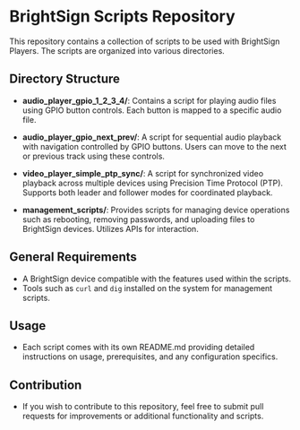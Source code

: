 # BrightSign Scripts Repository

This repository contains a collection of scripts to be used with BrightSign Players. The scripts are organized into various directories.

## Directory Structure

- **audio_player_gpio_1_2_3_4/**: Contains a script for playing audio files using GPIO button controls. Each button is mapped to a specific audio file.

- **audio_player_gpio_next_prev/**: A script for sequential audio playback with navigation controlled by GPIO buttons. Users can move to the next or previous track using these controls.

- **video_player_simple_ptp_sync/**: A script for synchronized video playback across multiple devices using Precision Time Protocol (PTP). Supports both leader and follower modes for coordinated playback.

- **management_scripts/**: Provides scripts for managing device operations such as rebooting, removing passwords, and uploading files to BrightSign devices. Utilizes APIs for interaction.

## General Requirements

- A BrightSign device compatible with the features used within the scripts.
- Tools such as `curl` and `dig` installed on the system for management scripts.

## Usage

- Each script comes with its own README.md providing detailed instructions on usage, prerequisites, and any configuration specifics.

## Contribution

- If you wish to contribute to this repository, feel free to submit pull requests for improvements or additional functionality and scripts.